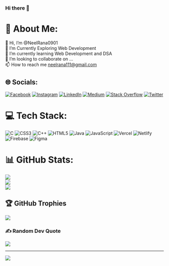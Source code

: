 ### Hi there 👋
# 💫 About Me:
👋 Hi, I’m @NeelRana0901<br>👀 I’m Currently Exploring Web Development<br>🌱 I’m currently learning Web Development and DSA<br>💞️ I’m looking to collaborate on ...<br>📫 How to reach me neelrana111@gmail.com


## 🌐 Socials:
[![Facebook](https://img.shields.io/badge/Facebook-%231877F2.svg?logo=Facebook&logoColor=white)](https://facebook.com/https://www.facebook.com/neel.rana.73744/) [![Instagram](https://img.shields.io/badge/Instagram-%23E4405F.svg?logo=Instagram&logoColor=white)](https://instagram.com/https://www.instagram.com/neelrana0901/) [![LinkedIn](https://img.shields.io/badge/LinkedIn-%230077B5.svg?logo=linkedin&logoColor=white)](https://linkedin.com/in/https://www.linkedin.com/in/neel-rana-523b92204/) [![Medium](https://img.shields.io/badge/Medium-12100E?logo=medium&logoColor=white)](https://medium.com/@https://medium.com/@neelrana111) [![Stack Overflow](https://img.shields.io/badge/-Stackoverflow-FE7A16?logo=stack-overflow&logoColor=white)](https://stackoverflow.com/users/https://stackoverflow.com/users/17507916/neel-rana) [![Twitter](https://img.shields.io/badge/Twitter-%231DA1F2.svg?logo=Twitter&logoColor=white)](https://twitter.com/https://twitter.com/neelRana_IT) 

# 💻 Tech Stack:
![C](https://img.shields.io/badge/c-%2300599C.svg?style=for-the-badge&logo=c&logoColor=white) ![CSS3](https://img.shields.io/badge/css3-%231572B6.svg?style=for-the-badge&logo=css3&logoColor=white) ![C++](https://img.shields.io/badge/c++-%2300599C.svg?style=for-the-badge&logo=c%2B%2B&logoColor=white) ![HTML5](https://img.shields.io/badge/html5-%23E34F26.svg?style=for-the-badge&logo=html5&logoColor=white) ![Java](https://img.shields.io/badge/java-%23ED8B00.svg?style=for-the-badge&logo=java&logoColor=white) ![JavaScript](https://img.shields.io/badge/javascript-%23323330.svg?style=for-the-badge&logo=javascript&logoColor=%23F7DF1E) ![Vercel](https://img.shields.io/badge/vercel-%23000000.svg?style=for-the-badge&logo=vercel&logoColor=white) ![Netlify](https://img.shields.io/badge/netlify-%23000000.svg?style=for-the-badge&logo=netlify&logoColor=#00C7B7) ![Firebase](https://img.shields.io/badge/firebase-%23039BE5.svg?style=for-the-badge&logo=firebase) 	![Figma](https://img.shields.io/badge/figma-%23F24E1E.svg?style=for-the-badge&logo=figma&logoColor=white)
# 📊 GitHub Stats:
![](https://github-readme-stats.vercel.app/api?username=NeelRana0901&theme=dark&hide_border=false&include_all_commits=true&count_private=true)<br/>
![](https://github-readme-streak-stats.herokuapp.com/?user=NeelRana0901&theme=dark&hide_border=false)<br/>
![](https://github-readme-stats.vercel.app/api/top-langs/?username=NeelRana0901&theme=dark&hide_border=false&include_all_commits=true&count_private=true&layout=compact)

## 🏆 GitHub Trophies
![](https://github-profile-trophy.vercel.app/?username=NeelRana0901&theme=radical&no-frame=false&no-bg=false&margin-w=4)

### ✍️ Random Dev Quote
![](https://quotes-github-readme.vercel.app/api?type=horizontal&theme=radical)

---
[![](https://visitcount.itsvg.in/api?id=NeelRana0901&icon=0&color=0)](https://visitcount.itsvg.in)

<!-- Proudly created with GPRM ( https://gprm.itsvg.in ) -->
